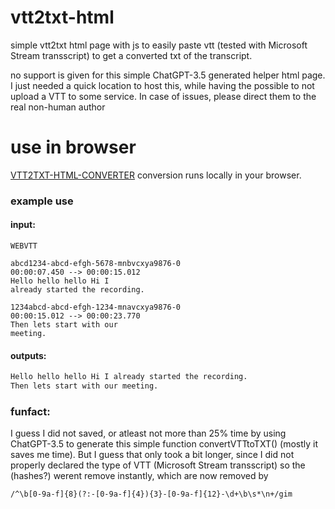 # vtt2txt-html
simple vtt2txt html page with js to easily paste vtt (tested with Microsoft Stream transscript) to get a converted txt of the transcript.

no support is given for this simple ChatGPT-3.5 generated helper html page. I just needed a quick location to host this, while having the possible to not upload a VTT to some service. In case of issues, please direct them to the real non-human author 

# use in browser
[VTT2TXT-HTML-CONVERTER](https://tdicknet.github.io/vtt2txt-html/index.html) conversion runs locally in your browser.

### example use
#### input:

```vtt
WEBVTT

abcd1234-abcd-efgh-5678-mnbvcxya9876-0
00:00:07.450 --> 00:00:15.012
Hello hello hello Hi I
already started the recording.

1234abcd-abcd-efgh-1234-mnavcxya9876-0
00:00:15.012 --> 00:00:23.770
Then lets start with our
meeting.
```

#### outputs:

```txt
Hello hello hello Hi I already started the recording.
Then lets start with our meeting.
```

### funfact:

I guess I did not saved, or atleast not more than 25% time by using ChatGPT-3.5 to generate this simple function convertVTTtoTXT() (mostly it saves me time). 
But I guess that only took a bit longer, since I did not properly declared the type of VTT (Microsoft Stream transscript) so the (hashes?) werent remove instantly, which are now removed by


```
/^\b[0-9a-f]{8}(?:-[0-9a-f]{4}){3}-[0-9a-f]{12}-\d+\b\s*\n+/gim
```

